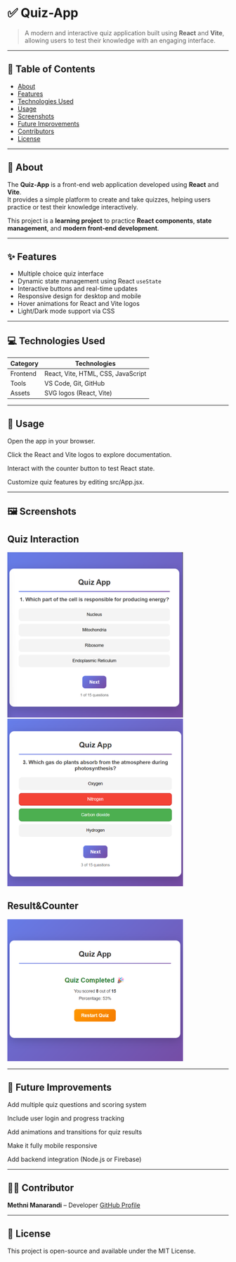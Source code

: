 # ✅ Quiz-App

> A modern and interactive quiz application built using **React** and **Vite**, allowing users to test their knowledge with an engaging interface.

---

## 📖 Table of Contents

- [About](#about)
- [Features](#features)
- [Technologies Used](#technologies-used)
- [Usage](#usage)
- [Screenshots](#screenshots)
- [Future Improvements](#future-improvements)
- [Contributors](#contributors)
- [License](#license)

---

## 🧾 About

The **Quiz-App** is a front-end web application developed using **React** and **Vite**.  
It provides a simple platform to create and take quizzes, helping users practice or test their knowledge interactively.

This project is a **learning project** to practice **React components**, **state management**, and **modern front-end development**.

---

## ✨ Features

- Multiple choice quiz interface  
- Dynamic state management using React `useState`  
- Interactive buttons and real-time updates  
- Responsive design for desktop and mobile  
- Hover animations for React and Vite logos  
- Light/Dark mode support via CSS

---

## 💻 Technologies Used

| Category | Technologies |
|-----------|--------------|
| Frontend | React, Vite, HTML, CSS, JavaScript |
| Tools | VS Code, Git, GitHub |
| Assets | SVG logos (React, Vite) |

---

## 🚀 Usage

Open the app in your browser.

Click the React and Vite logos to explore documentation.

Interact with the counter button to test React state.

Customize quiz features by editing src/App.jsx.

---

## 🖼 Screenshots 

## Quiz Interaction
<img src="images/ss1.png" width="400"/>
<img src="images/ss2.png" width="400"/>

## Result&Counter
<img src="images/ss3.png" width="400"/>

---

## 🌟 Future Improvements

Add multiple quiz questions and scoring system

Include user login and progress tracking

Add animations and transitions for quiz results

Make it fully mobile responsive

Add backend integration (Node.js or Firebase)

---

## 👩‍💻 Contributor

**Methni Manarandi** – Developer [GitHub Profile](https://github.com/Methni0616)

---

## 📜 License

This project is open-source and available under the MIT License.





